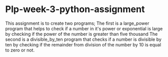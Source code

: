 # Plp-week-3-python-assignment
This assignment is to create two programs;
The first is a large_power program that helps to check if a number in it's power or exponential is large by checking if the power of the number is greater than five thousand
The second is a divisible_by_ten program that checks if a number is divisible by ten by checking if the remainder from division of the number by 10 is equal to zero or not.
